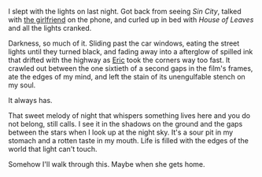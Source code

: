 <!--
title: I slept with the lights on
created: 3 April 2005 - 10:10 am
updated: 3 April 2005 - 10:31 am
slug: dark-ink
tags: writing
-->

I slept with the lights on last night. Got back from seeing _Sin City_, talked
with [the girlfriend][] on the phone, and curled up in bed with
_House of Leaves_ and all the lights cranked.

Darkness, so much of it. Sliding past the car windows, eating the street lights
until they turned black, and fading away into a afterglow of spilled ink that
drifted with the highway as [Eric][] took the corners way too fast. It crawled
out between the one sixtieth of a second gaps in the film's frames, ate the
edges of my mind, and left the stain of its unengulfable stench on my soul.

It always has.

That sweet melody of night that whispers something lives here and you do not
belong, still calls. I see it in the shadows on the ground and the gaps between
the stars when I look up at the night sky. It's a sour pit in my stomach and a
rotten taste in my mouth. Life is filled with the edges of the world that light
can't touch.

Somehow I'll walk through this. Maybe when she gets home.


[the girlfriend]: http://sparkticus.deviantart.com/ "Sarah Park (DeviantART) Sparkticus"
[Eric]: http://gentrypcfixer.com/ericsBlog/index.html "Eric Gentry: Random Ramblings"
